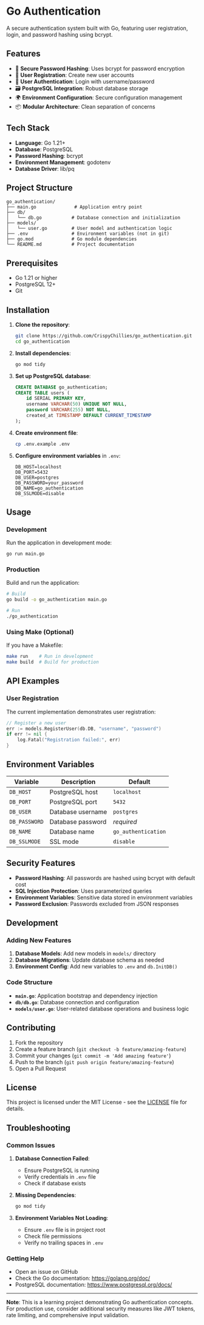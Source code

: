 # Go Authentication

A secure authentication system built with Go, featuring user registration, login, and password hashing using bcrypt.

## Features

- 🔐 **Secure Password Hashing**: Uses bcrypt for password encryption
- 👤 **User Registration**: Create new user accounts
- 🔑 **User Authentication**: Login with username/password
- 🗃️ **PostgreSQL Integration**: Robust database storage
- 🌍 **Environment Configuration**: Secure configuration management
- 📦 **Modular Architecture**: Clean separation of concerns

## Tech Stack

- **Language**: Go 1.21+
- **Database**: PostgreSQL
- **Password Hashing**: bcrypt
- **Environment Management**: godotenv
- **Database Driver**: lib/pq

## Project Structure

```
go_authentication/
├── main.go              # Application entry point
├── db/
│   └── db.go           # Database connection and initialization
├── models/
│   └── user.go         # User model and authentication logic
├── .env                # Environment variables (not in git)
├── go.mod              # Go module dependencies
└── README.md           # Project documentation
```

## Prerequisites

- Go 1.21 or higher
- PostgreSQL 12+
- Git

## Installation

1. **Clone the repository**:

   ```bash
   git clone https://github.com/CrispyChillies/go_authentication.git
   cd go_authentication
   ```

2. **Install dependencies**:

   ```bash
   go mod tidy
   ```

3. **Set up PostgreSQL database**:

   ```sql
   CREATE DATABASE go_authentication;
   CREATE TABLE users (
       id SERIAL PRIMARY KEY,
       username VARCHAR(50) UNIQUE NOT NULL,
       password VARCHAR(255) NOT NULL,
       created_at TIMESTAMP DEFAULT CURRENT_TIMESTAMP
   );
   ```

4. **Create environment file**:

   ```bash
   cp .env.example .env
   ```

5. **Configure environment variables** in `.env`:
   ```env
   DB_HOST=localhost
   DB_PORT=5432
   DB_USER=postgres
   DB_PASSWORD=your_password
   DB_NAME=go_authentication
   DB_SSLMODE=disable
   ```

## Usage

### Development

Run the application in development mode:

```bash
go run main.go
```

### Production

Build and run the application:

```bash
# Build
go build -o go_authentication main.go

# Run
./go_authentication
```

### Using Make (Optional)

If you have a Makefile:

```bash
make run    # Run in development
make build  # Build for production
```

## API Examples

### User Registration

The current implementation demonstrates user registration:

```go
// Register a new user
err := models.RegisterUser(db.DB, "username", "password")
if err != nil {
    log.Fatal("Registration failed:", err)
}
```

## Environment Variables

| Variable      | Description       | Default             |
| ------------- | ----------------- | ------------------- |
| `DB_HOST`     | PostgreSQL host   | `localhost`         |
| `DB_PORT`     | PostgreSQL port   | `5432`              |
| `DB_USER`     | Database username | `postgres`          |
| `DB_PASSWORD` | Database password | _required_          |
| `DB_NAME`     | Database name     | `go_authentication` |
| `DB_SSLMODE`  | SSL mode          | `disable`           |

## Security Features

- **Password Hashing**: All passwords are hashed using bcrypt with default cost
- **SQL Injection Protection**: Uses parameterized queries
- **Environment Variables**: Sensitive data stored in environment variables
- **Password Exclusion**: Passwords excluded from JSON responses

## Development

### Adding New Features

1. **Database Models**: Add new models in `models/` directory
2. **Database Migrations**: Update database schema as needed
3. **Environment Config**: Add new variables to `.env` and `db.InitDB()`

### Code Structure

- **`main.go`**: Application bootstrap and dependency injection
- **`db/db.go`**: Database connection and configuration
- **`models/user.go`**: User-related database operations and business logic

## Contributing

1. Fork the repository
2. Create a feature branch (`git checkout -b feature/amazing-feature`)
3. Commit your changes (`git commit -m 'Add amazing feature'`)
4. Push to the branch (`git push origin feature/amazing-feature`)
5. Open a Pull Request

## License

This project is licensed under the MIT License - see the [LICENSE](LICENSE) file for details.

## Troubleshooting

### Common Issues

1. **Database Connection Failed**:

   - Ensure PostgreSQL is running
   - Verify credentials in `.env` file
   - Check if database exists

2. **Missing Dependencies**:

   ```bash
   go mod tidy
   ```

3. **Environment Variables Not Loading**:
   - Ensure `.env` file is in project root
   - Check file permissions
   - Verify no trailing spaces in `.env`

### Getting Help

- Open an issue on GitHub
- Check the Go documentation: https://golang.org/doc/
- PostgreSQL documentation: https://www.postgresql.org/docs/

---

**Note**: This is a learning project demonstrating Go authentication concepts. For production use, consider additional security measures like JWT tokens, rate limiting, and comprehensive input validation.

